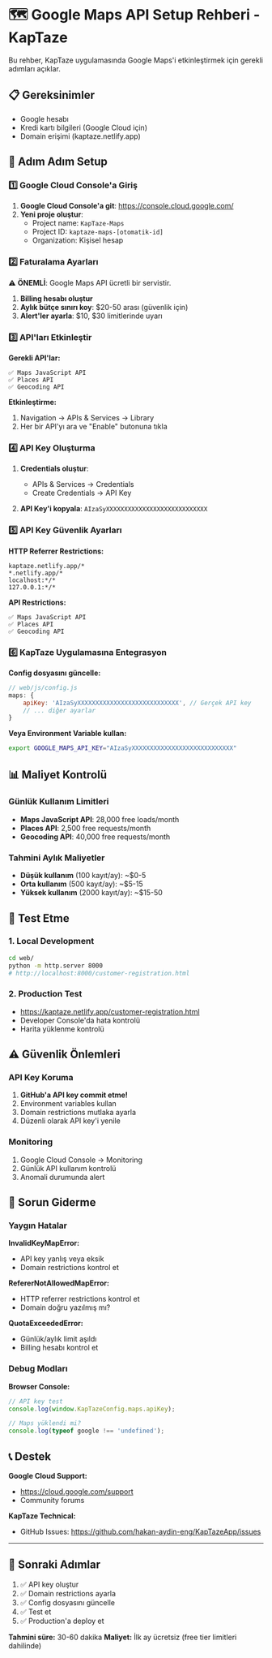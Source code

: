 # 🗺️ Google Maps API Setup Rehberi - KapTaze

Bu rehber, KapTaze uygulamasında Google Maps'i etkinleştirmek için gerekli adımları açıklar.

## 📋 Gereksinimler

- Google hesabı
- Kredi kartı bilgileri (Google Cloud için)
- Domain erişimi (kaptaze.netlify.app)

## 🚀 Adım Adım Setup

### 1️⃣ Google Cloud Console'a Giriş

1. **Google Cloud Console'a git**: https://console.cloud.google.com/
2. **Yeni proje oluştur**:
   - Project name: `KapTaze-Maps`
   - Project ID: `kaptaze-maps-[otomatik-id]`
   - Organization: Kişisel hesap

### 2️⃣ Faturalama Ayarları

⚠️ **ÖNEMLİ**: Google Maps API ücretli bir servistir.

1. **Billing hesabı oluştur**
2. **Aylık bütçe sınırı koy**: $20-50 arası (güvenlik için)
3. **Alert'ler ayarla**: $10, $30 limitlerinde uyarı

### 3️⃣ API'ları Etkinleştir

**Gerekli API'lar:**
```
✅ Maps JavaScript API
✅ Places API  
✅ Geocoding API
```

**Etkinleştirme:**
1. Navigation → APIs & Services → Library
2. Her bir API'yı ara ve "Enable" butonuna tıkla

### 4️⃣ API Key Oluşturma

1. **Credentials oluştur**:
   - APIs & Services → Credentials
   - Create Credentials → API Key

2. **API Key'i kopyala**: `AIzaSyXXXXXXXXXXXXXXXXXXXXXXXXXXXX`

### 5️⃣ API Key Güvenlik Ayarları

**HTTP Referrer Restrictions:**
```
kaptaze.netlify.app/*
*.netlify.app/*  
localhost:*/*
127.0.0.1:*/*
```

**API Restrictions:**
```
✅ Maps JavaScript API
✅ Places API  
✅ Geocoding API
```

### 6️⃣ KapTaze Uygulamasına Entegrasyon

**Config dosyasını güncelle:**
```javascript
// web/js/config.js
maps: {
    apiKey: 'AIzaSyXXXXXXXXXXXXXXXXXXXXXXXXXXXX', // Gerçek API key
    // ... diğer ayarlar
}
```

**Veya Environment Variable kullan:**
```bash
export GOOGLE_MAPS_API_KEY="AIzaSyXXXXXXXXXXXXXXXXXXXXXXXXXXXX"
```

## 📊 Maliyet Kontrolü

### Günlük Kullanım Limitleri
- **Maps JavaScript API**: 28,000 free loads/month
- **Places API**: 2,500 free requests/month
- **Geocoding API**: 40,000 free requests/month

### Tahmini Aylık Maliyetler
- **Düşük kullanım** (100 kayıt/ay): ~$0-5
- **Orta kullanım** (500 kayıt/ay): ~$5-15  
- **Yüksek kullanım** (2000 kayıt/ay): ~$15-50

## 🔧 Test Etme

### 1. Local Development
```bash
cd web/
python -m http.server 8000
# http://localhost:8000/customer-registration.html
```

### 2. Production Test
- https://kaptaze.netlify.app/customer-registration.html
- Developer Console'da hata kontrolü
- Harita yüklenme kontrolü

## ⚠️ Güvenlik Önlemleri

### API Key Koruma
1. **GitHub'a API key commit etme!**
2. Environment variables kullan
3. Domain restrictions mutlaka ayarla
4. Düzenli olarak API key'i yenile

### Monitoring
1. Google Cloud Console → Monitoring
2. Günlük API kullanım kontrolü
3. Anomali durumunda alert

## 🚨 Sorun Giderme

### Yaygın Hatalar

**InvalidKeyMapError:**
- API key yanlış veya eksik
- Domain restrictions kontrol et

**RefererNotAllowedMapError:**
- HTTP referrer restrictions kontrol et
- Domain doğru yazılmış mı?

**QuotaExceededError:**
- Günlük/aylık limit aşıldı
- Billing hesabı kontrol et

### Debug Modları

**Browser Console:**
```javascript
// API key test
console.log(window.KapTazeConfig.maps.apiKey);

// Maps yüklendi mi?
console.log(typeof google !== 'undefined');
```

## 📞 Destek

**Google Cloud Support:**
- https://cloud.google.com/support
- Community forums

**KapTaze Technical:**
- GitHub Issues: https://github.com/hakan-aydin-eng/KapTazeApp/issues

---

## 🎯 Sonraki Adımlar

1. ✅ API key oluştur
2. ✅ Domain restrictions ayarla  
3. ✅ Config dosyasını güncelle
4. ✅ Test et
5. ✅ Production'a deploy et

**Tahmini süre:** 30-60 dakika
**Maliyet:** İlk ay ücretsiz (free tier limitleri dahilinde)